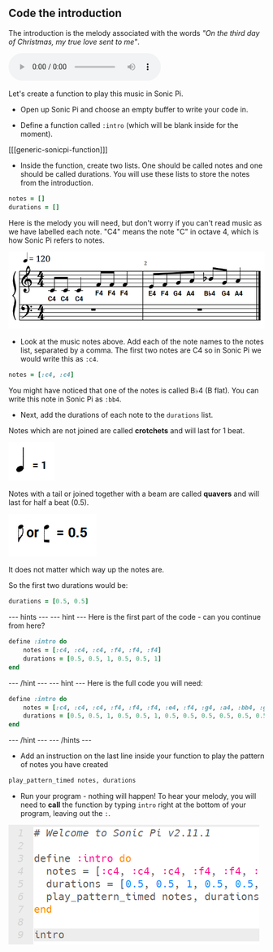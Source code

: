 ## Code the introduction

The introduction is the melody associated with the words _"On the third day of Christmas, my true love sent to me"_.

<div id="audio-preview" class="pdf-hidden">

<audio controls preload>
  <source src="resources/intro.mp3" type="audio/mpeg">
Your browser does not support the <code>audio</code> element.
</audio>

</div>

Let's create a function to play this music in Sonic Pi.

+ Open up Sonic Pi and choose an empty buffer to write your code in.

+ Define a function called `:intro` (which will be blank inside for the moment).

[[[generic-sonicpi-function]]]

+ Inside the function, create two lists. One should be called notes and one should be called durations. You will use these lists to store the notes from the introduction.

```ruby
notes = []
durations = []
```

Here is the melody you will need, but don't worry if you can't read music as we have labelled each note. "C4" means the note "C" in octave 4, which is how Sonic Pi refers to notes.

![Introduction](images/introduction.png)

+ Look at the music notes above. Add each of the note names to the notes list, separated by a comma. The first two notes are C4 so in Sonic Pi we would write this as `:c4`.

```ruby
notes = [:c4, :c4]
```

You might have noticed that one of the notes is called B♭4 (B flat). You can write this note in Sonic Pi as `:bb4`.

+ Next, add the durations of each note to the `durations` list.

Notes which are not joined are called **crotchets** and will last for 1 beat.

![Crotchet](images/crotchet.png)

Notes with a tail or joined together with a beam are called **quavers** and will last for half a beat (0.5).

![Quaver](images/quaver.png)

It does not matter which way up the notes are.

So the first two durations would be:

```ruby
durations = [0.5, 0.5]
```

--- hints ---
--- hint ---
Here is the first part of the code - can you continue from here?

```ruby
define :intro do
    notes = [:c4, :c4, :c4, :f4, :f4, :f4]
    durations = [0.5, 0.5, 1, 0.5, 0.5, 1]
end
```
--- /hint ---
--- hint ---
Here is the full code you will need:

```ruby
define :intro do
    notes = [:c4, :c4, :c4, :f4, :f4, :f4, :e4, :f4, :g4, :a4, :bb4, :g4, :a4]
    durations = [0.5, 0.5, 1, 0.5, 0.5, 1, 0.5, 0.5, 0.5, 0.5, 0.5, 0.5, 1]
end
```
--- /hint ---
--- /hints ---

+ Add an instruction on the last line inside your function to play the pattern of notes you have created

```ruby
play_pattern_timed notes, durations
```

+ Run your program - nothing will happen! To hear your melody, you will need to **call** the function by typing `intro` right at the bottom of your program, leaving out the `:`.

![Call the function](images/call-function.png)
